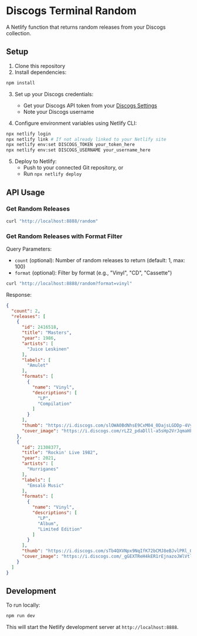 # Discogs Terminal Random

A Netlify function that returns random releases from your Discogs collection.

## Setup

1. Clone this repository
2. Install dependencies:
```bash
npm install
```
3. Set up your Discogs credentials:
   - Get your Discogs API token from your [Discogs Settings](https://www.discogs.com/settings/developers)
   - Note your Discogs username

4. Configure environment variables using Netlify CLI:
```bash
npx netlify login
npx netlify link # If not already linked to your Netlify site
npx netlify env:set DISCOGS_TOKEN your_token_here
npx netlify env:set DISCOGS_USERNAME your_username_here
```

5. Deploy to Netlify:
   - Push to your connected Git repository, or
   - Run `npx netlify deploy`

## API Usage

### Get Random Releases

```bash
curl "http://localhost:8888/random"
```

### Get Random Releases with Format Filter

Query Parameters:
- `count` (optional): Number of random releases to return (default: 1, max: 100)
- `format` (optional): Filter by format (e.g., "Vinyl", "CD", "Cassette")

```bash
curl "http://localhost:8888/random?format=vinyl"
```

Response:
```json
{
  "count": 2,
  "releases": [
    {
      "id": 2416518,
      "title": "Masters",
      "year": 1986,
      "artists": [
        "Juice Leskinen"
      ],
      "labels": [
        "Amulet"
      ],
      "formats": [
        {
          "name": "Vinyl",
          "descriptions": [
            "LP",
            "Compilation"
          ]
        }
      ],
      "thumb": "https://i.discogs.com/slOWA0BdNhsE9CxM04_0DajsLGDDp-4VyCksifPQ-Xg/rs:fit/g:sm/q:40/h:150/w:150/czM6Ly9kaXNjb2dz/LWRhdGFiYXNlLWlt/YWdlcy9SLTI0MTY1/MTgtMTQ4MzkwMDA2/Ny03MDc2LmpwZWc.jpeg",
      "cover_image": "https://i.discogs.com/rLZ2_pdaDlll-a5sHp2VrJqmaHF9-7OYgDPR1mP41qw/rs:fit/g:sm/q:90/h:600/w:600/czM6Ly9kaXNjb2dz/LWRhdGFiYXNlLWlt/YWdlcy9SLTI0MTY1/MTgtMTQ4MzkwMDA2/Ny03MDc2LmpwZWc.jpeg"
    },
    {
      "id": 21308377,
      "title": "Rockin' Live 1982",
      "year": 2021,
      "artists": [
        "Hurriganes"
      ],
      "labels": [
        "Emsalö Music"
      ],
      "formats": [
        {
          "name": "Vinyl",
          "descriptions": [
            "LP",
            "Album",
            "Limited Edition"
          ]
        }
      ],
      "thumb": "https://i.discogs.com/sTb4QXVNpx9NqIfK72bCMJ8eBJvlPRl_O_eOviJ-qZo/rs:fit/g:sm/q:40/h:150/w:150/czM6Ly9kaXNjb2dz/LWRhdGFiYXNlLWlt/YWdlcy9SLTIxMzA4/Mzc3LTE2Mzk0NjY0/NTEtMzg1Ny5qcGVn.jpeg",
      "cover_image": "https://i.discogs.com/_gGEXTReH4kER1rEjnazoJWlVtlYYbpUjhRJ56LmjIo/rs:fit/g:sm/q:90/h:600/w:597/czM6Ly9kaXNjb2dz/LWRhdGFiYXNlLWlt/YWdlcy9SLTIxMzA4/Mzc3LTE2Mzk0NjY0/NTEtMzg1Ny5qcGVn.jpeg"
    }
  ]
}
```

## Development

To run locally:
```bash
npm run dev
```

This will start the Netlify development server at `http://localhost:8888`.
